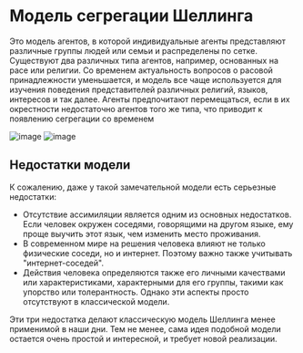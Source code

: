 # Модель сегрегации Шеллинга

Это модель агентов, в которой индивидуальные агенты представляют различные группы людей или семьи и распределены по сетке. Существуют два различных типа агентов, например, основанных на расе или религии. Со временем актуальность вопросов о расовой принадлежности уменьшается, и модель все чаще используется для изучения поведения представителей различных религий, языков, интересов и так далее. Агенты предпочитают перемещаться, если в их окрестности недостаточно агентов того же типа, что приводит к появлению сегрегации со временем

![image](https://github.com/Ulrike13/Schelling-s-model/assets/126660175/574c8a12-55bd-4788-b956-af9b0db0a7f0)
![image](https://github.com/Ulrike13/Schelling-s-model/assets/126660175/f20693d3-5f84-4dc6-9124-9e8afa7b7c43)


## Недостатки модели
К сожалению, даже у такой замечательной модели есть серьезные недостатки:

* Отсутствие ассимиляции является одним из основных недостатков. Если человек окружен соседями, говорящими на другом языке, ему проще выучить этот язык, чем изменить место проживания.
* В современном мире на решения человека влияют не только физические соседи, но и интернет. Поэтому важно также учитывать "интернет-соседей".
* Действия человека определяются также его личными качествами или характеристиками, характерными для его группы, такими как упорство или толерантность. Однако эти аспекты просто отсутствуют в классической модели.

Эти три недостатка делают классическую модель Шеллинга менее применимой в наши дни. Тем не менее, сама идея подобной модели остается очень простой и интересной, и требует новой реализации.
